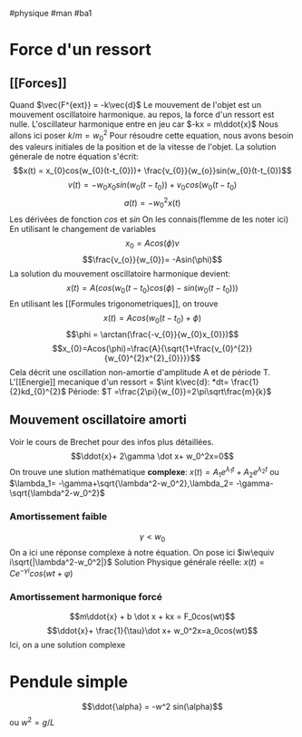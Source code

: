 #physique #man #ba1
# Force d'un ressort
## [[Forces]]
Quand $\vec{F^{ext}}  = -k\vec{d}$ Le mouvement de l'objet est un mouvement oscillatoire harmonique.
au repos, la force d'un ressort est nulle.
L'oscillateur harmonique entre en jeu car 
$-kx = m\ddot{x}$ Nous allons ici poser $k/m = w_{0}^{2}$
Pour résoudre cette equation, nous avons besoin des valeurs initiales de la position et de la vitesse de l'objet.
La solution génerale de notre équation s'écrit:
$$x(t) = x_{0}cos(w_{0}(t-t_{0}))+ \frac{v_{0}}{w_{o}}sin(w_{0}(t-t_{0})$$
$$v(t)= -w_{0}x_{0}sin(w_{0}(t-t_{0}))+v_{0}cos(w_{0}(t-t_{0})$$
$$a(t)=-w_{0}^{2}x(t)$$
Les dérivées de fonction $cos$ et $sin$ On les connais(flemme de les noter ici)
En utilisant le changement de variables
$$ x_{0}= Acos(\phi) v$$
$$\frac{v_{o}}{w_{0}}= -Asin(\phi)$$
La solution du mouvement oscillatoire harmonique devient:
$$x(t) =A(cos(w_{0}(t-t_{0})cos(\phi)-sin(w_{0}(t-t_{0})))$$
En utilisant les [[Formules trigonometriques]], on trouve
$$x(t)=Acos(w_{0}(t-t_{0})+\phi)$$
$$\phi = \arctan(\frac{-v_{0}}{w_{0}x_{0}})$$
$$x_{0}=Acos(\phi)=\frac{A}{\sqrt{1+\frac{v_{0}^{2}}{w_{0}^{2}x^{2}_{0}}}}$$
Cela décrit une oscillation non-amortie d'amplitude A et de période T.
L'[[Energie]] mecanique d'un ressort = $\int k\vec{d}: *dt= \frac{1}{2}kd_{0}^{2}$
Période: $T =\frac{2\pi}{w_{0}}=2\pi\sqrt\frac{m}{k}$
## Mouvement oscillatoire amorti
Voir le cours de Brechet pour des infos plus détaillées.
$$\ddot{x}+ 2\gamma \dot x+ w_0^2x=0$$
On trouve une slution mathématique __complexe__:
$x(t) = A_1e^{\lambda_1t}+A_2e^{\lambda_2t}$ ou $\lambda_1= -\gamma+\sqrt{\lambda^2-w_0^2},\lambda_2= -\gamma-\sqrt{\lambda^2-w_0^2}$
### Amortissement faible
$$\gamma<w_0$$
On a ici une réponse complexe à notre équation. On pose ici $iw\equiv i\sqrt{|\lambda^2-w_0^2|}$
Solution Physique générale réelle:
$x(t)= Ce^{-\gamma i}cos(wt+\varphi)$

### Amortissement harmonique forcé
$$m\ddot{x} + b \dot x + kx = F_0cos(wt)$$
$$\ddot{x}+ \frac{1}{\tau}\dot x+ w_0^2x=a_0cos(wt)$$
Ici, on a une solution complexe
# Pendule simple
$$\ddot{\alpha} = -w^2 sin(\alpha)$$
ou $w^2 = g/L$